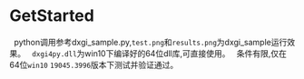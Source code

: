 # GetStarted
&nbsp;&nbsp;python调用参考dxgi_sample.py,`test.png`和`results.png`为dxgi_sample运行效果。
&nbsp;&nbsp;`dxgi4py.dll`为win10下编译好的64位dll库,可直接使用。
&nbsp;&nbsp;条件有限,仅在64位`win10` `19045.3996`版本下测试并验证通过。
